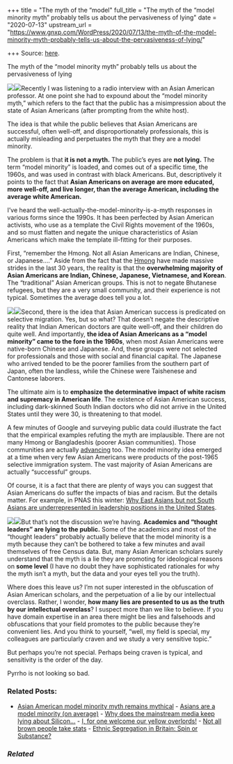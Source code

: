 +++
title = "The myth of the “model"
full_title = "The myth of the “model minority myth” probably tells us about the pervasiveness of lying"
date = "2020-07-13"
upstream_url = "https://www.gnxp.com/WordPress/2020/07/13/the-myth-of-the-model-minority-myth-probably-tells-us-about-the-pervasiveness-of-lying/"

+++
Source: [here](https://www.gnxp.com/WordPress/2020/07/13/the-myth-of-the-model-minority-myth-probably-tells-us-about-the-pervasiveness-of-lying/).

The myth of the “model minority myth” probably tells us about the pervasiveness of lying

![](https://i0.wp.com/www.gnxp.com/WordPress/wp-content/uploads/2020/07/originsAA.jpg?resize=300%2C344&ssl=1)![](https://i0.wp.com/www.gnxp.com/WordPress/wp-content/uploads/2020/07/originsAA.jpg?resize=300%2C344&ssl=1)Recently I was listening to a radio interview with an Asian American professor. At one point she had to expound about the “model minority myth,” which refers to the fact that the public has a misimpression about the state of Asian Americans (after prompting from the white host).

The idea is that while the public believes that Asian Americans are successful, often well-off, and disproportionately professionals, this is actually misleading and perpetuates the myth that they are a model minority.

The problem is that **it is not a myth.** The public’s eyes are **not lying.** The term “model minority” is loaded, and comes out of a specific time, the 1960s, and was used in contrast with black Americans. But, descriptively it points to the fact that **Asian Americans on average are more educated, more well-off, and live longer, than the average American, including the average white American.**

I’ve heard the well-actually-the-model-minority-is-a-myth responses in various forms since the 1990s. It has been perfected by Asian American activists, who use as a template the Civil Rights movement of the 1960s, and so must flatten and negate the unique characteristics of Asian Americans which make the template ill-fitting for their purposes.

First, “remember the Hmong. Not all Asian Americans are Indian, Chinese, or Japanese….” Aside from the fact that the [Hmong](https://www.pewsocialtrends.org/fact-sheet/asian-americans-hmong-in-the-u-s/) have made massive strides in the last 30 years, the reality is that the **overwhelming majority of Asian Americans are Indian, Chinese, Japanese, Vietnamese, and Korean**. The “traditional” Asian American groups. This is not to negate Bhutanese refugees, but they are a very small community, and their experience is not typical. Sometimes the average does tell you a lot.

![](https://i0.wp.com/www.gnxp.com/WordPress/wp-content/uploads/2020/07/PSDT.07.12_economic_inequality-00-01-1-1.png?resize=206%2C317&ssl=1)![](https://i0.wp.com/www.gnxp.com/WordPress/wp-content/uploads/2020/07/PSDT.07.12_economic_inequality-00-01-1-1.png?resize=206%2C317&ssl=1)Second, there is the idea that Asian American success is predicated on selective migration. Yes, but so what? That doesn’t negate the descriptive reality that Indian American doctors are quite well-off, and their children do quite well. And importantly, **the idea of Asian Americans as a “model minority” came to the fore in the 1960s**, when most Asian Americans were native-born Chinese and Japanese. And, these groups were not selected for professionals and those with social and financial capital. The Japanese who arrived tended to be the poorer families from the southern part of Japan, often the landless, while the Chinese were Taishenese and Cantonese laborers.

The ultimate aim is to **emphasize the determinative impact of white racism and supremacy in American life**. The existence of Asian American success, including dark-skinned South Indian doctors who did not arrive in the United States until they were 30, is threatening to that model.

A few minutes of Google and surveying public data could illustrate the fact that the empirical examples refuting the myth are implausible. There are not many Hmong or Bangladeshis (poorer Asian communities). Those communities are actually [advancing](https://www.refinery29.com/en-us/2019/05/233354/stuyvesant-asian-student-interview) too. The model minority idea emerged at a time when very few Asian Americans were products of the post-1965 selective immigration system. The vast majority of Asian Americans are actually “successful” groups.

Of course, it is a fact that there are plenty of ways you can suggest that Asian Americans do suffer the impacts of bias and racism. But the details matter. For example, in PNAS this winter: [Why East Asians but not South Asians are underrepresented in leadership positions in the United States](https://www.pnas.org/content/117/9/4590.short).

[![](https://i0.wp.com/www.gnxp.com/WordPress/wp-content/uploads/2020/06/greekbuhha.jpeg?resize=184%2C274&ssl=1)![](https://i0.wp.com/www.gnxp.com/WordPress/wp-content/uploads/2020/06/greekbuhha.jpeg?resize=184%2C274&ssl=1)](https://www.amazon.com/exec/obidos/ASIN/B00TKLOVQY/geneexpressio-20)But that’s not the discussion we’re having. **Academics and “thought leaders” are lying to the public.** Some of the academics and most of the “thought leaders” probably actually believe that the model minority is a myth because they can’t be bothered to take a few minutes and avail themselves of free Census data. But, many Asian American scholars surely understand that the myth is a lie they are promoting for ideological reasons on **some level** (I have no doubt they have sophisticated rationales for why the myth isn’t a myth, but the data and your eyes tell you the truth).

Where does this leave us? I’m not super interested in the obfuscation of Asian American scholars, and the perpetuation of a lie by our intellectual overclass. Rather, I wonder, **how many lies are presented to us as the truth by our intellectual overclass**? I suspect more than we like to believe. If you have domain expertise in an area there might be lies and falsehoods and obfuscations that your field promotes to the public because they’re convenient lies. And you think to yourself, “well, my field is special, my colleagues are particularly craven and we study a very sensitive topic.”

But perhaps you’re not special. Perhaps being craven is typical, and sensitivity is the order of the day.

Pyrrho is not looking so bad.

### Related Posts:

- [Asian American model minority myth remains
  mythical](https://www.gnxp.com/WordPress/2016/10/10/asian-american-model-minority-myth-remains-mythical/) - [Asians are a model minority (on
  average)](https://www.gnxp.com/WordPress/2014/10/18/asians-are-a-model-minority-on-average/) - [Why does the mainstream media keep lying about
  Silicon…](https://www.gnxp.com/WordPress/2016/03/17/why-does-the-mainstream-media-keep-lying-about-silicon-valley-demographics/) - [I, for one welcome our yellow
  overlords!](https://www.gnxp.com/WordPress/2012/10/29/i-for-one-welcome-our-yellow-overlords/) - [Not all brown people take
  stats](https://www.gnxp.com/WordPress/2009/03/16/not-all-brown-people-take-stats/) - [Ethnic Segregation in Britain: Spin or
  Substance?](https://www.gnxp.com/WordPress/2005/11/22/ethnic-segregation-in-britain-spin-or-substance/)

### *Related*

[](https://www.addtoany.com/add_to/facebook?linkurl=https%3A%2F%2Fwww.gnxp.com%2FWordPress%2F2020%2F07%2F13%2Fthe-myth-of-the-model-minority-myth-probably-tells-us-about-the-pervasiveness-of-lying%2F&linkname=The%20myth%20of%20the%20%E2%80%9Cmodel%20minority%20myth%E2%80%9D%20probably%20tells%20us%20about%20the%20pervasiveness%20of%20lying "Facebook")[](https://www.addtoany.com/add_to/twitter?linkurl=https%3A%2F%2Fwww.gnxp.com%2FWordPress%2F2020%2F07%2F13%2Fthe-myth-of-the-model-minority-myth-probably-tells-us-about-the-pervasiveness-of-lying%2F&linkname=The%20myth%20of%20the%20%E2%80%9Cmodel%20minority%20myth%E2%80%9D%20probably%20tells%20us%20about%20the%20pervasiveness%20of%20lying "Twitter")[](https://www.addtoany.com/add_to/email?linkurl=https%3A%2F%2Fwww.gnxp.com%2FWordPress%2F2020%2F07%2F13%2Fthe-myth-of-the-model-minority-myth-probably-tells-us-about-the-pervasiveness-of-lying%2F&linkname=The%20myth%20of%20the%20%E2%80%9Cmodel%20minority%20myth%E2%80%9D%20probably%20tells%20us%20about%20the%20pervasiveness%20of%20lying "Email")[](https://www.addtoany.com/share)
